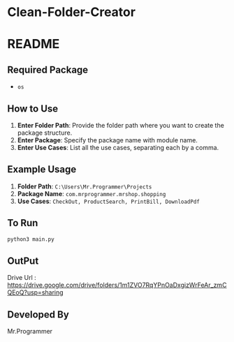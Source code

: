 # Clean-Folder-Creator
 
# README

## Required Package

- `os`

## How to Use

1. **Enter Folder Path**: Provide the folder path where you want to create the package structure.
2. **Enter Package**: Specify the package name with module name.
3. **Enter Use Cases**: List all the use cases, separating each by a comma.

## Example Usage

1. **Folder Path**: `C:\Users\Mr.Programmer\Projects`
2. **Package Name**: `com.mrprogrammer.mrshop.shopping`
3. **Use Cases**: `CheckOut, ProductSearch, PrintBill, DownloadPdf`

## To Run

```sh
python3 main.py
```

## OutPut

Drive Url : https://drive.google.com/drive/folders/1m1ZVO7RqYPnOaDxgizWrFeAr_zmCQEoQ?usp=sharing

## Developed By
Mr.Programmer

